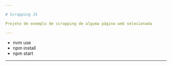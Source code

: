 ```yaml
---

# Scrapping JS

Projeto de exemplo de scrapping de alguma página web selecionada

---
```


- nvm use
- npm install
- npm start

---
